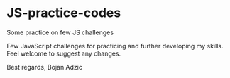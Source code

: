 # JS-practice-codes
Some practice on few JS challenges

Few JavaScript challenges for practicing and further developing my skills.
Feel welcome to suggest any changes.

Best regards,
Bojan Adzic
